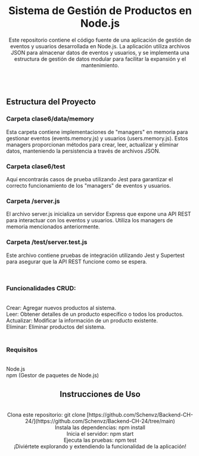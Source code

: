 <br/>
<p align="center">
  <h1 align="center">Sistema de Gestión de Productos en Node.js
</h1>
  <p align="center"> Este repositorio contiene el código fuente de una aplicación de gestión de eventos y usuarios desarrollada en Node.js. 
    La aplicación utiliza archivos JSON para almacenar datos de eventos y usuarios, y se implementa una estructura de gestión de datos modular para facilitar la expansión y el mantenimiento.
    <br/>
    <br/>
  </p>
</p>
<br/>
<h2>
  Estructura del Proyecto
  <br/>
</h2>
<h3>
  Carpeta clase6/data/memory
  <br/>
</h3>
<p>
  Esta carpeta contiene implementaciones de "managers" en memoria para gestionar eventos (events.memory.js) y usuarios (users.memory.js). 
Estos managers proporcionan métodos para crear, leer, actualizar y eliminar datos, manteniendo la persistencia a través de archivos JSON.
</p>

<h3>
  Carpeta clase6/test
</h3>
<p>
  Aquí encontrarás casos de prueba utilizando Jest para garantizar el correcto funcionamiento de los "managers" de eventos y usuarios.
</p>
<h3>
  Carpeta /server.js
</h3>
<p>
  El archivo server.js inicializa un servidor Express que expone una API REST para interactuar con los eventos y usuarios. 
Utiliza los managers de memoria mencionados anteriormente.
</p>
<h3>
  Carpeta /test/server.test.js
</h3>
<p>
  Este archivo contiene pruebas de integración utilizando Jest y Supertest para asegurar que la API REST funcione como se espera.
</p>
<br/>
<h3>
  Funcionalidades CRUD:
</h3>
<br/>Crear: Agregar nuevos productos al sistema.
<br/>Leer: Obtener detalles de un producto específico o todos los productos.
<br/>Actualizar: Modificar la información de un producto existente.
<br/>Eliminar: Eliminar productos del sistema.

<h3>
  <br/> Requisitos
</h3>
<br/>Node.js
<br/>npm (Gestor de paquetes de Node.js)
<br/>

<p align="center">
  <h2 
    align="center">Instrucciones de Uso
 </h2>
</p>
<p align="center">
  <br/>Clona este repositorio: git clone [https://github.com/Schenvz/Backend-CH-24/](https://github.com/Schenvz/Backend-CH-24/tree/main)
  <br/>Instala las dependencias: npm install
  <br/>Inicia el servidor: npm start
  <br/>Ejecuta las pruebas: npm test
  <br/>¡Diviértete explorando y extendiendo la funcionalidad de la aplicación!
</p>






